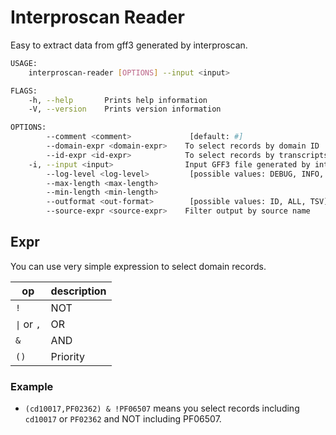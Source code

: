 # Interproscan Reader

Easy to extract data from gff3 generated by interproscan.

```bash
USAGE:
    interproscan-reader [OPTIONS] --input <input>

FLAGS:
    -h, --help       Prints help information
    -V, --version    Prints version information

OPTIONS:
        --comment <comment>             [default: #]
        --domain-expr <domain-expr>    To select records by domain ID
        --id-expr <id-expr>            To select records by transcripts (or gene) ID
    -i, --input <input>                Input GFF3 file generated by interproscan
        --log-level <log-level>         [possible values: DEBUG, INFO, WARN, ERROR]
        --max-length <max-length>      
        --min-length <min-length>      
        --outformat <out-format>        [possible values: ID, ALL, TSV]
        --source-expr <source-expr>    Filter output by source name
```

## Expr

You can use very simple expression to select domain records.

|op|description|
|---|---|
|`!`|NOT|
|`\|` or `,`|OR|
|`&`|AND|
|`()`|Priority|

### Example

- `(cd10017,PF02362) & !PF06507` means you select records including `cd10017` or `PF02362` and NOT including PF06507.


